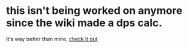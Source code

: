 # this isn't being worked on anymore since the wiki made a dps calc.

it's way better than mine, 
[check it out](https://tools.runescape.wiki/osrs-dps/)
